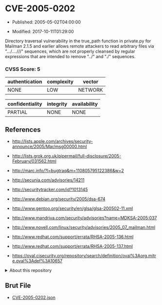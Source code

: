 # CVE-2005-0202

- Published: 2005-05-02T04:00:00

- Modified: 2017-10-11T01:29:00

Directory traversal vulnerability in the true_path function in private.py for Mailman 2.1.5 and earlier allows remote attackers to read arbitrary files via ".../....///" sequences, which are not properly cleansed by regular expressions that are intended to remove "../" and "./" sequences.

### CVSS Score: **5**

| authentication | complexity | vector |
| --- | --- | --- |
| NONE | LOW | NETWORK |

| confidentiality | integrity | availability |
| --- | --- | --- |
| PARTIAL | NONE | NONE |

## References

* http://lists.apple.com/archives/security-announce/2005/Mar/msg00000.html

* http://lists.grok.org.uk/pipermail/full-disclosure/2005-February/031562.html

* http://marc.info/?l=bugtraq&m=110805795122386&w=2

* http://secunia.com/advisories/14211

* http://securitytracker.com/id?1013145

* http://www.debian.org/security/2005/dsa-674

* http://www.gentoo.org/security/en/glsa/glsa-200502-11.xml

* http://www.mandriva.com/security/advisories?name=MDKSA-2005:037

* http://www.novell.com/linux/security/advisories/2005_07_mailman.html

* http://www.redhat.com/support/errata/RHSA-2005-136.html

* http://www.redhat.com/support/errata/RHSA-2005-137.html

* https://oval.cisecurity.org/repository/search/definition/oval%3Aorg.mitre.oval%3Adef%3A10657

<details>
<summary>About this repository</summary> 

  This repository is part of the project [Live Hack CVE](https://github.com/Live-Hack-CVE). Main website can be found [www.live-hack.org](https://www.live-hack.org) 
  
  Made by [Sn0wAlice](https://github.com/Sn0wAlice) for the people that care about security and need to have a feed of the latest CVEs. Hope you enjoy it, don't forget to star the repo and follow me on [Twitter](https://twitter.com/Sn0wAlice) and [Github](https://github.com/Sn0wAlice). And that is my [personnal website](https://www.alice-snow.me/)

  - [Home Page](https://github.com/Live-Hack-CVE)
  - [Framework](https://github.com/Live-Hack-CVE/cve-framework)
  - [CVE database](https://github.com/Live-Hack-CVE/full_database)
  - [Changelog](https://github.com/Live-Hack-CVE/Changelog)
</details>

## Brut File

* [CVE-2005-0202.json](https://raw.githubusercontent.com/Live-Hack-CVE/full_database/main/cves/2005/CVE-2005-0202.json)

